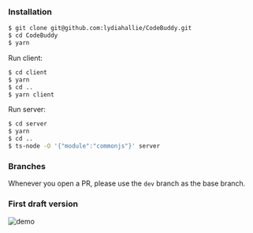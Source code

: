 ### Installation
 ```sh
$ git clone git@github.com:lydiahallie/CodeBuddy.git
$ cd CodeBuddy
$ yarn
```
Run client:
```sh
$ cd client 
$ yarn
$ cd ..
$ yarn client
```
Run server:
```sh
$ cd server
$ yarn
$ cd ..
$ ts-node -O '{"module":"commonjs"}' server
```
 ### Branches
Whenever you open a PR, please use the `dev` branch as the base branch. 
  
 ### First draft version
![demo](preview1.gif)
